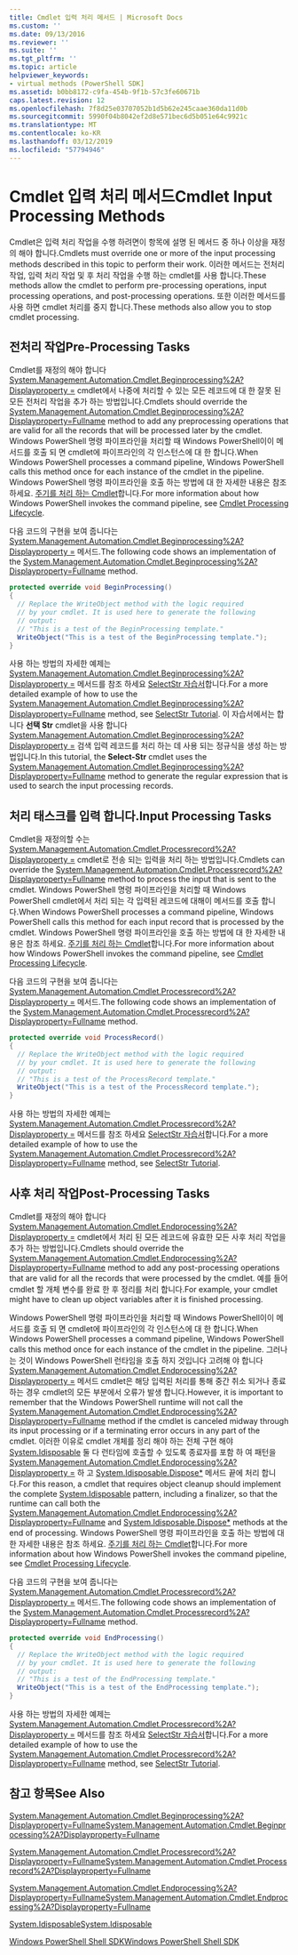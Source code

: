 ```yaml
---
title: Cmdlet 입력 처리 메서드 | Microsoft Docs
ms.custom: ''
ms.date: 09/13/2016
ms.reviewer: ''
ms.suite: ''
ms.tgt_pltfrm: ''
ms.topic: article
helpviewer_keywords:
- virtual methods (PowerShell SDK]
ms.assetid: b0bb8172-c9fa-454b-9f1b-57c3fe60671b
caps.latest.revision: 12
ms.openlocfilehash: 7f8d25e03707052b1d5b62e245caae360da11d0b
ms.sourcegitcommit: 5990f04b8042ef2d8e571bec6d5b051e64c9921c
ms.translationtype: MT
ms.contentlocale: ko-KR
ms.lasthandoff: 03/12/2019
ms.locfileid: "57794946"
---
```

# <a name="cmdlet-input-processing-methods"></a><span data-ttu-id="b8bce-102">Cmdlet 입력 처리 메서드</span><span class="sxs-lookup"><span data-stu-id="b8bce-102">Cmdlet Input Processing Methods</span></span>

<span data-ttu-id="b8bce-103">Cmdlet은 입력 처리 작업을 수행 하려면이 항목에 설명 된 메서드 중 하나 이상을 재정의 해야 합니다.</span><span class="sxs-lookup"><span data-stu-id="b8bce-103">Cmdlets must override one or more of the input processing methods described in this topic to perform their work.</span></span> <span data-ttu-id="b8bce-104">이러한 메서드는 전처리 작업, 입력 처리 작업 및 후 처리 작업을 수행 하는 cmdlet를 사용 합니다.</span><span class="sxs-lookup"><span data-stu-id="b8bce-104">These methods allow the cmdlet to perform pre-processing operations, input processing operations, and post-processing operations.</span></span> <span data-ttu-id="b8bce-105">또한 이러한 메서드를 사용 하면 cmdlet 처리를 중지 합니다.</span><span class="sxs-lookup"><span data-stu-id="b8bce-105">These methods also allow you to stop cmdlet processing.</span></span>

## <a name="pre-processing-tasks"></a><span data-ttu-id="b8bce-106">전처리 작업</span><span class="sxs-lookup"><span data-stu-id="b8bce-106">Pre-Processing Tasks</span></span>

<span data-ttu-id="b8bce-107">Cmdlet를 재정의 해야 합니다 [System.Management.Automation.Cmdlet.Beginprocessing%2A? Displayproperty =](/dotnet/api/system.management.automation.cmdlet.beginprocessing?view=powershellsdk-1.1.0) cmdlet에서 나중에 처리할 수 있는 모든 레코드에 대 한 잘못 된 모든 전처리 작업을 추가 하는 방법입니다.</span><span class="sxs-lookup"><span data-stu-id="b8bce-107">Cmdlets should override the [System.Management.Automation.Cmdlet.Beginprocessing%2A?Displayproperty=Fullname](/dotnet/api/system.management.automation.cmdlet.beginprocessing?view=powershellsdk-1.1.0) method to add any preprocessing operations that are valid for all the records that will be processed later by the cmdlet.</span></span> <span data-ttu-id="b8bce-108">Windows PowerShell 명령 파이프라인을 처리할 때 Windows PowerShell이이 메서드를 호출 되 면 cmdlet에 파이프라인의 각 인스턴스에 대 한 합니다.</span><span class="sxs-lookup"><span data-stu-id="b8bce-108">When Windows PowerShell processes a command pipeline, Windows PowerShell calls this method once for each instance of the cmdlet in the pipeline.</span></span> <span data-ttu-id="b8bce-109">Windows PowerShell 명령 파이프라인을 호출 하는 방법에 대 한 자세한 내용은 참조 하세요. [주기를 처리 하는 Cmdlet](https://msdn.microsoft.com/en-us/3202f55c-314d-4ac3-ad78-4c7ca72253c5)합니다.</span><span class="sxs-lookup"><span data-stu-id="b8bce-109">For more information about how Windows PowerShell invokes the command pipeline, see [Cmdlet Processing Lifecycle](https://msdn.microsoft.com/en-us/3202f55c-314d-4ac3-ad78-4c7ca72253c5).</span></span>

<span data-ttu-id="b8bce-110">다음 코드의 구현을 보여 줍니다는 [System.Management.Automation.Cmdlet.Beginprocessing%2A? Displayproperty =](/dotnet/api/system.management.automation.cmdlet.beginprocessing?view=powershellsdk-1.1.0) 메서드.</span><span class="sxs-lookup"><span data-stu-id="b8bce-110">The following code shows an implementation of the [System.Management.Automation.Cmdlet.Beginprocessing%2A?Displayproperty=Fullname](/dotnet/api/system.management.automation.cmdlet.beginprocessing?view=powershellsdk-1.1.0) method.</span></span>

```csharp
protected override void BeginProcessing()
{
  // Replace the WriteObject method with the logic required
  // by your cmdlet. It is used here to generate the following
  // output:
  // "This is a test of the BeginProcessing template."
  WriteObject("This is a test of the BeginProcessing template.");
}
```

<span data-ttu-id="b8bce-111">사용 하는 방법의 자세한 예제는 [System.Management.Automation.Cmdlet.Beginprocessing%2A? Displayproperty =](/dotnet/api/system.management.automation.cmdlet.beginprocessing?view=powershellsdk-1.1.0) 메서드를 참조 하세요 [SelectStr 자습서](./selectstr-tutorial.md)합니다.</span><span class="sxs-lookup"><span data-stu-id="b8bce-111">For a more detailed example of how to use the [System.Management.Automation.Cmdlet.Beginprocessing%2A?Displayproperty=Fullname](/dotnet/api/system.management.automation.cmdlet.beginprocessing?view=powershellsdk-1.1.0) method, see [SelectStr Tutorial](./selectstr-tutorial.md).</span></span> <span data-ttu-id="b8bce-112">이 자습서에서는 합니다 **선택 Str** cmdlet을 사용 합니다 [System.Management.Automation.Cmdlet.Beginprocessing%2A? Displayproperty =](/dotnet/api/system.management.automation.cmdlet.beginprocessing?view=powershellsdk-1.1.0) 검색 입력 레코드를 처리 하는 데 사용 되는 정규식을 생성 하는 방법입니다.</span><span class="sxs-lookup"><span data-stu-id="b8bce-112">In this tutorial, the **Select-Str** cmdlet uses the [System.Management.Automation.Cmdlet.Beginprocessing%2A?Displayproperty=Fullname](/dotnet/api/system.management.automation.cmdlet.beginprocessing?view=powershellsdk-1.1.0) method to generate the regular expression that is used to search the input processing records.</span></span>

## <a name="input-processing-tasks"></a><span data-ttu-id="b8bce-113">처리 태스크를 입력 합니다.</span><span class="sxs-lookup"><span data-stu-id="b8bce-113">Input Processing Tasks</span></span>

<span data-ttu-id="b8bce-114">Cmdlet을 재정의할 수는 [System.Management.Automation.Cmdlet.Processrecord%2A? Displayproperty =](/dotnet/api/system.management.automation.cmdlet.processrecord?view=powershellsdk-1.1.0) cmdlet로 전송 되는 입력을 처리 하는 방법입니다.</span><span class="sxs-lookup"><span data-stu-id="b8bce-114">Cmdlets can override the [System.Management.Automation.Cmdlet.Processrecord%2A?Displayproperty=Fullname](/dotnet/api/system.management.automation.cmdlet.processrecord?view=powershellsdk-1.1.0) method to process the input that is sent to the cmdlet.</span></span> <span data-ttu-id="b8bce-115">Windows PowerShell 명령 파이프라인을 처리할 때 Windows PowerShell cmdlet에서 처리 되는 각 입력된 레코드에 대해이 메서드를 호출 합니다.</span><span class="sxs-lookup"><span data-stu-id="b8bce-115">When Windows PowerShell processes a command pipeline, Windows PowerShell calls this method for each input record that is processed by the cmdlet.</span></span> <span data-ttu-id="b8bce-116">Windows PowerShell 명령 파이프라인을 호출 하는 방법에 대 한 자세한 내용은 참조 하세요. [주기를 처리 하는 Cmdlet](https://msdn.microsoft.com/en-us/3202f55c-314d-4ac3-ad78-4c7ca72253c5)합니다.</span><span class="sxs-lookup"><span data-stu-id="b8bce-116">For more information about how Windows PowerShell invokes the command pipeline, see [Cmdlet Processing Lifecycle](https://msdn.microsoft.com/en-us/3202f55c-314d-4ac3-ad78-4c7ca72253c5).</span></span>

<span data-ttu-id="b8bce-117">다음 코드의 구현을 보여 줍니다는 [System.Management.Automation.Cmdlet.Processrecord%2A? Displayproperty =](/dotnet/api/system.management.automation.cmdlet.processrecord?view=powershellsdk-1.1.0) 메서드.</span><span class="sxs-lookup"><span data-stu-id="b8bce-117">The following code shows an implementation of the [System.Management.Automation.Cmdlet.Processrecord%2A?Displayproperty=Fullname](/dotnet/api/system.management.automation.cmdlet.processrecord?view=powershellsdk-1.1.0) method.</span></span>

```csharp
protected override void ProcessRecord()
{
  // Replace the WriteObject method with the logic required
  // by your cmdlet. It is used here to generate the following
  // output:
  // "This is a test of the ProcessRecord template."
  WriteObject("This is a test of the ProcessRecord template.");
}
```

<span data-ttu-id="b8bce-118">사용 하는 방법의 자세한 예제는 [System.Management.Automation.Cmdlet.Processrecord%2A? Displayproperty =](/dotnet/api/system.management.automation.cmdlet.processrecord?view=powershellsdk-1.1.0) 메서드를 참조 하세요 [SelectStr 자습서](./selectstr-tutorial.md)합니다.</span><span class="sxs-lookup"><span data-stu-id="b8bce-118">For a more detailed example of how to use the [System.Management.Automation.Cmdlet.Processrecord%2A?Displayproperty=Fullname](/dotnet/api/system.management.automation.cmdlet.processrecord?view=powershellsdk-1.1.0) method, see [SelectStr Tutorial](./selectstr-tutorial.md).</span></span>

## <a name="post-processing-tasks"></a><span data-ttu-id="b8bce-119">사후 처리 작업</span><span class="sxs-lookup"><span data-stu-id="b8bce-119">Post-Processing Tasks</span></span>

<span data-ttu-id="b8bce-120">Cmdlet를 재정의 해야 합니다 [System.Management.Automation.Cmdlet.Endprocessing%2A? Displayproperty =](/dotnet/api/system.management.automation.cmdlet.endprocessing?view=powershellsdk-1.1.0) cmdlet에서 처리 된 모든 레코드에 유효한 모든 사후 처리 작업을 추가 하는 방법입니다.</span><span class="sxs-lookup"><span data-stu-id="b8bce-120">Cmdlets should override the [System.Management.Automation.Cmdlet.Endprocessing%2A?Displayproperty=Fullname](/dotnet/api/system.management.automation.cmdlet.endprocessing?view=powershellsdk-1.1.0) method to add any post-processing operations that are valid for all the records that were processed by the cmdlet.</span></span> <span data-ttu-id="b8bce-121">예를 들어 cmdlet 할 개체 변수를 완료 한 후 정리를 처리 합니다.</span><span class="sxs-lookup"><span data-stu-id="b8bce-121">For example, your cmdlet might have to clean up object variables after it is finished processing.</span></span>

<span data-ttu-id="b8bce-122">Windows PowerShell 명령 파이프라인을 처리할 때 Windows PowerShell이이 메서드를 호출 되 면 cmdlet에 파이프라인의 각 인스턴스에 대 한 합니다.</span><span class="sxs-lookup"><span data-stu-id="b8bce-122">When Windows PowerShell processes a command pipeline, Windows PowerShell calls this method once for each instance of the cmdlet in the pipeline.</span></span> <span data-ttu-id="b8bce-123">그러나는 것이 Windows PowerShell 런타임을 호출 하지 것입니다 고려해 야 합니다 [System.Management.Automation.Cmdlet.Endprocessing%2A? Displayproperty =](/dotnet/api/system.management.automation.cmdlet.endprocessing?view=powershellsdk-1.1.0) 메서드 cmdlet은 해당 입력된 처리를 통해 중간 취소 되거나 종료 하는 경우 cmdlet의 모든 부분에서 오류가 발생 합니다.</span><span class="sxs-lookup"><span data-stu-id="b8bce-123">However, it is important to remember that the Windows PowerShell runtime will not call the [System.Management.Automation.Cmdlet.Endprocessing%2A?Displayproperty=Fullname](/dotnet/api/system.management.automation.cmdlet.endprocessing?view=powershellsdk-1.1.0) method if the cmdlet is canceled midway through its input processing or if a terminating error occurs in any part of the cmdlet.</span></span> <span data-ttu-id="b8bce-124">이러한 이유로 cmdlet 개체를 정리 해야 하는 전체 구현 해야 [System.Idisposable](/dotnet/api/System.IDisposable) 둘 다 런타임에 호출할 수 있도록 종료자를 포함 하 여 패턴을 [ System.Management.Automation.Cmdlet.Endprocessing%2A? Displayproperty =](/dotnet/api/system.management.automation.cmdlet.endprocessing?view=powershellsdk-1.1.0) 하 고 [System.Idisposable.Dispose\*](/dotnet/api/System.IDisposable.Dispose) 메서드 끝에 처리 합니다.</span><span class="sxs-lookup"><span data-stu-id="b8bce-124">For this reason, a cmdlet that requires object cleanup should implement the complete [System.Idisposable](/dotnet/api/System.IDisposable) pattern, including a finalizer, so that the runtime can call both the [System.Management.Automation.Cmdlet.Endprocessing%2A?Displayproperty=Fullname](/dotnet/api/system.management.automation.cmdlet.endprocessing?view=powershellsdk-1.1.0) and [System.Idisposable.Dispose\*](/dotnet/api/System.IDisposable.Dispose) methods at the end of processing.</span></span> <span data-ttu-id="b8bce-125">Windows PowerShell 명령 파이프라인을 호출 하는 방법에 대 한 자세한 내용은 참조 하세요. [주기를 처리 하는 Cmdlet](https://msdn.microsoft.com/en-us/3202f55c-314d-4ac3-ad78-4c7ca72253c5)합니다.</span><span class="sxs-lookup"><span data-stu-id="b8bce-125">For more information about how Windows PowerShell invokes the command pipeline, see [Cmdlet Processing Lifecycle](https://msdn.microsoft.com/en-us/3202f55c-314d-4ac3-ad78-4c7ca72253c5).</span></span>

<span data-ttu-id="b8bce-126">다음 코드의 구현을 보여 줍니다는 [System.Management.Automation.Cmdlet.Processrecord%2A? Displayproperty =](/dotnet/api/system.management.automation.cmdlet.processrecord?view=powershellsdk-1.1.0) 메서드.</span><span class="sxs-lookup"><span data-stu-id="b8bce-126">The following code shows an implementation of the [System.Management.Automation.Cmdlet.Processrecord%2A?Displayproperty=Fullname](/dotnet/api/system.management.automation.cmdlet.processrecord?view=powershellsdk-1.1.0) method.</span></span>

```csharp
protected override void EndProcessing()
{
  // Replace the WriteObject method with the logic required
  // by your cmdlet. It is used here to generate the following
  // output:
  // "This is a test of the EndProcessing template."
  WriteObject("This is a test of the EndProcessing template.");
}
```

<span data-ttu-id="b8bce-127">사용 하는 방법의 자세한 예제는 [System.Management.Automation.Cmdlet.Processrecord%2A? Displayproperty =](/dotnet/api/system.management.automation.cmdlet.processrecord?view=powershellsdk-1.1.0) 메서드를 참조 하세요 [SelectStr 자습서](./selectstr-tutorial.md)합니다.</span><span class="sxs-lookup"><span data-stu-id="b8bce-127">For a more detailed example of how to use the [System.Management.Automation.Cmdlet.Processrecord%2A?Displayproperty=Fullname](/dotnet/api/system.management.automation.cmdlet.processrecord?view=powershellsdk-1.1.0) method, see [SelectStr Tutorial](./selectstr-tutorial.md).</span></span>

## <a name="see-also"></a><span data-ttu-id="b8bce-128">참고 항목</span><span class="sxs-lookup"><span data-stu-id="b8bce-128">See Also</span></span>

[<span data-ttu-id="b8bce-129">System.Management.Automation.Cmdlet.Beginprocessing%2A?Displayproperty=Fullname</span><span class="sxs-lookup"><span data-stu-id="b8bce-129">System.Management.Automation.Cmdlet.Beginprocessing%2A?Displayproperty=Fullname</span></span>](/dotnet/api/system.management.automation.cmdlet.beginprocessing?view=powershellsdk-1.1.0)

[<span data-ttu-id="b8bce-130">System.Management.Automation.Cmdlet.Processrecord%2A?Displayproperty=Fullname</span><span class="sxs-lookup"><span data-stu-id="b8bce-130">System.Management.Automation.Cmdlet.Processrecord%2A?Displayproperty=Fullname</span></span>](/dotnet/api/system.management.automation.cmdlet.processrecord?view=powershellsdk-1.1.0)

[<span data-ttu-id="b8bce-131">System.Management.Automation.Cmdlet.Endprocessing%2A?Displayproperty=Fullname</span><span class="sxs-lookup"><span data-stu-id="b8bce-131">System.Management.Automation.Cmdlet.Endprocessing%2A?Displayproperty=Fullname</span></span>](/dotnet/api/system.management.automation.cmdlet.endprocessing?view=powershellsdk-1.1.0)

[<span data-ttu-id="b8bce-132">System.Idisposable</span><span class="sxs-lookup"><span data-stu-id="b8bce-132">System.Idisposable</span></span>](/dotnet/api/System.IDisposable)

[<span data-ttu-id="b8bce-133">Windows PowerShell Shell SDK</span><span class="sxs-lookup"><span data-stu-id="b8bce-133">Windows PowerShell Shell SDK</span></span>](../windows-powershell-reference.md)
